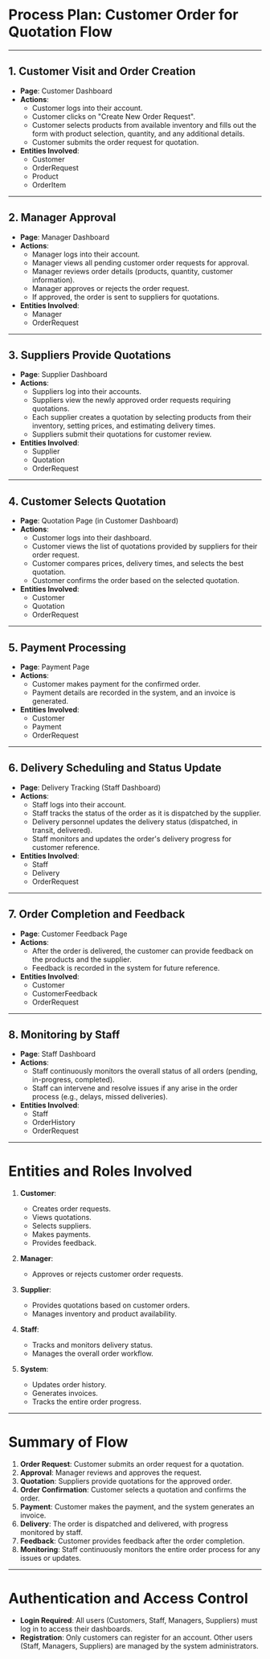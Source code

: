 # Process Plan: Customer Order for Quotation Flow

---

## 1. Customer Visit and Order Creation
- **Page**: Customer Dashboard
- **Actions**:
  - Customer logs into their account.
  - Customer clicks on "Create New Order Request".
  - Customer selects products from available inventory and fills out the form with product selection, quantity, and any additional details.
  - Customer submits the order request for quotation.
- **Entities Involved**:
  - Customer
  - OrderRequest
  - Product
  - OrderItem

---

## 2. Manager Approval
- **Page**: Manager Dashboard
- **Actions**:
  - Manager logs into their account.
  - Manager views all pending customer order requests for approval.
  - Manager reviews order details (products, quantity, customer information).
  - Manager approves or rejects the order request.
  - If approved, the order is sent to suppliers for quotations.
- **Entities Involved**:
  - Manager
  - OrderRequest

---

## 3. Suppliers Provide Quotations
- **Page**: Supplier Dashboard
- **Actions**:
  - Suppliers log into their accounts.
  - Suppliers view the newly approved order requests requiring quotations.
  - Each supplier creates a quotation by selecting products from their inventory, setting prices, and estimating delivery times.
  - Suppliers submit their quotations for customer review.
- **Entities Involved**:
  - Supplier
  - Quotation
  - OrderRequest

---

## 4. Customer Selects Quotation
- **Page**: Quotation Page (in Customer Dashboard)
- **Actions**:
  - Customer logs into their dashboard.
  - Customer views the list of quotations provided by suppliers for their order request.
  - Customer compares prices, delivery times, and selects the best quotation.
  - Customer confirms the order based on the selected quotation.
- **Entities Involved**:
  - Customer
  - Quotation
  - OrderRequest

---

## 5. Payment Processing
- **Page**: Payment Page
- **Actions**:
  - Customer makes payment for the confirmed order.
  - Payment details are recorded in the system, and an invoice is generated.
- **Entities Involved**:
  - Customer
  - Payment
  - OrderRequest

---

## 6. Delivery Scheduling and Status Update
- **Page**: Delivery Tracking (Staff Dashboard)
- **Actions**:
  - Staff logs into their account.
  - Staff tracks the status of the order as it is dispatched by the supplier.
  - Delivery personnel updates the delivery status (dispatched, in transit, delivered).
  - Staff monitors and updates the order's delivery progress for customer reference.
- **Entities Involved**:
  - Staff
  - Delivery
  - OrderRequest

---

## 7. Order Completion and Feedback
- **Page**: Customer Feedback Page
- **Actions**:
  - After the order is delivered, the customer can provide feedback on the products and the supplier.
  - Feedback is recorded in the system for future reference.
- **Entities Involved**:
  - Customer
  - CustomerFeedback
  - OrderRequest

---

## 8. Monitoring by Staff
- **Page**: Staff Dashboard
- **Actions**:
  - Staff continuously monitors the overall status of all orders (pending, in-progress, completed).
  - Staff can intervene and resolve issues if any arise in the order process (e.g., delays, missed deliveries).
- **Entities Involved**:
  - Staff
  - OrderHistory
  - OrderRequest

---

# Entities and Roles Involved

1. **Customer**:
   - Creates order requests.
   - Views quotations.
   - Selects suppliers.
   - Makes payments.
   - Provides feedback.
   
2. **Manager**:
   - Approves or rejects customer order requests.
   
3. **Supplier**:
   - Provides quotations based on customer orders.
   - Manages inventory and product availability.
   
4. **Staff**:
   - Tracks and monitors delivery status.
   - Manages the overall order workflow.
   
5. **System**:
   - Updates order history.
   - Generates invoices.
   - Tracks the entire order progress.

---

# Summary of Flow

1. **Order Request**: Customer submits an order request for a quotation.
2. **Approval**: Manager reviews and approves the request.
3. **Quotation**: Suppliers provide quotations for the approved order.
4. **Order Confirmation**: Customer selects a quotation and confirms the order.
5. **Payment**: Customer makes the payment, and the system generates an invoice.
6. **Delivery**: The order is dispatched and delivered, with progress monitored by staff.
7. **Feedback**: Customer provides feedback after the order completion.
8. **Monitoring**: Staff continuously monitors the entire order process for any issues or updates.

---

# Authentication and Access Control

- **Login Required**: All users (Customers, Staff, Managers, Suppliers) must log in to access their dashboards.
- **Registration**: Only customers can register for an account. Other users (Staff, Managers, Suppliers) are managed by the system administrators.
